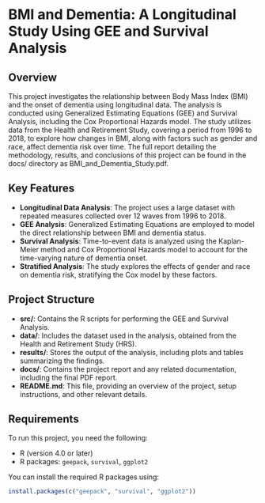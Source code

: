 # BMI and Dementia: A Longitudinal Study Using GEE and Survival Analysis

## Overview

This project investigates the relationship between Body Mass Index (BMI) and the onset of dementia using longitudinal data. The analysis is conducted using Generalized Estimating Equations (GEE) and Survival Analysis, including the Cox Proportional Hazards model. The study utilizes data from the Health and Retirement Study, covering a period from 1996 to 2018, to explore how changes in BMI, along with factors such as gender and race, affect dementia risk over time. The full report detailing the methodology, results, and conclusions of this project can be found in the docs/ directory as BMI_and_Dementia_Study.pdf.

## Key Features

- **Longitudinal Data Analysis**: The project uses a large dataset with repeated measures collected over 12 waves from 1996 to 2018.
- **GEE Analysis**: Generalized Estimating Equations are employed to model the direct relationship between BMI and dementia status.
- **Survival Analysis**: Time-to-event data is analyzed using the Kaplan-Meier method and Cox Proportional Hazards model to account for the time-varying nature of dementia onset.
- **Stratified Analysis**: The study explores the effects of gender and race on dementia risk, stratifying the Cox model by these factors.

## Project Structure

- **src/**: Contains the R scripts for performing the GEE and Survival Analysis.
- **data/**: Includes the dataset used in the analysis, obtained from the Health and Retirement Study (HRS).
- **results/**: Stores the output of the analysis, including plots and tables summarizing the findings.
- **docs/**: Contains the project report and any related documentation, including the final PDF report.
- **README.md**: This file, providing an overview of the project, setup instructions, and other relevant details.

## Requirements

To run this project, you need the following:

- R (version 4.0 or later)
- R packages: `geepack`, `survival`, `ggplot2`

You can install the required R packages using:

```r
install.packages(c("geepack", "survival", "ggplot2"))
